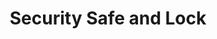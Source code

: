 ---
title: "Security Safe and Lock"
url: /uniontown/security-safe-and-lock/
shop: Schlüsseldienst
---
